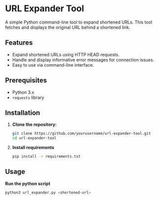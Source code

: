 # URL Expander Tool

A simple Python command-line tool to expand shortened URLs. This tool fetches and displays the original URL behind a shortened link.

## Features

- Expand shortened URLs using HTTP HEAD requests.
- Handle and display informative error messages for connection issues.
- Easy to use via command-line interface.

## Prerequisites

- Python 3.x
- `requests` library

## Installation

1. **Clone the repository:**

   ```sh
   git clone https://github.com/yourusername/url-expander-tool.git
   cd url-expander-tool

2. **Install requirements**

   ```sh
   pip install -r requirements.txt
   ```

## Usage

   **Run the python script**

   ```sh
   python3 url_expander.py <shortened-url>
   ```
